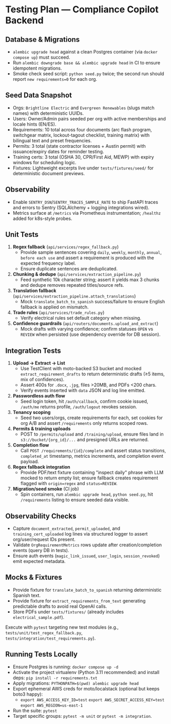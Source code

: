 # Testing Plan — Compliance Copilot Backend

## Database & Migrations
- `alembic upgrade head` against a clean Postgres container (via `docker compose up`) must succeed.
- Run `alembic downgrade base && alembic upgrade head` in CI to ensure idempotent migrations.
- Smoke check seed script: `python seed.py` twice; the second run should report `new requirements=0` for each org.

## Seed Data Snapshot
- Orgs: `Brightline Electric` and `Evergreen Renewables` (slugs match names) with deterministic UUIDs.
- Users: Owner/Admin pairs seeded per org with active memberships and locale hints (EN/ES).
- Requirements: 10 total across four documents (arc flash program, switchgear matrix, lockout-tagout checklist, training matrix) with bilingual text and preset frequencies.
- Permits: 3 total (state contractor licenses + Austin permit) with issuance/expiry dates for reminder testing.
- Training certs: 3 total (OSHA 30, CPR/First Aid, MEWP) with expiry windows for scheduling logic.
- Fixtures: Lightweight excerpts live under `tests/fixtures/seed/` for deterministic document previews.

## Observability
- Enable `SENTRY_DSN`/`SENTRY_TRACES_SAMPLE_RATE` to ship FastAPI traces and errors to Sentry (SQLAlchemy + logging integrations wired).
- Metrics surface at `/metrics` via Prometheus instrumentation; `/healthz` added for k8s-style probes.

## Unit Tests
1. **Regex fallback** (`api/services/regex_fallback.py`)
   - Provide sample sentences covering `daily`, `weekly`, `monthly`, `annual`, `before each use` and assert a requirement is produced with the expected frequency label.
   - Ensure duplicate sentences are deduplicated.
2. **Chunking & dedupe** (`api/services/extraction_pipeline.py`)
   - Feed synthetic 10k character string; assert it yields max 3 chunks and dedupe removes repeated titles/source refs.
3. **Translation fallback** (`api/services/extraction_pipeline.attach_translations`)
   - Mock `translate_batch_to_spanish` success/failure to ensure English fallback is applied on mismatch.
4. **Trade rules** (`api/services/trade_rules.py`)
   - Verify electrical rules set default category when missing.
5. **Confidence guardrails** (`api/routers/documents.upload_and_extract`)
   - Mock drafts with varying confidence; confirm statuses `OPEN` vs `REVIEW` when persisted (use dependency override for DB session).

## Integration Tests
1. **Upload → Extract → List**
   - Use TestClient with moto-backed S3 bucket and mocked `extract_requirement_drafts` to return deterministic drafts (≥5 items, mix of confidences).
   - Assert 400s for `.docx`, `.jpg`, files >20MB, and PDFs <200 chars.
   - Verify events inserted with `data` JSON and log line emitted.
2. **Passwordless auth flow**
   - Seed login token, hit `/auth/callback`, confirm cookie issued, `/auth/me` returns profile, `/auth/logout` revokes session.
3. **Tenancy scoping**
   - Seed two users/orgs, create requirements for each, set cookies for org A/B and assert `/requirements` only returns scoped rows.
4. **Permits & training uploads**
   - POST to `/permits/upload` and `/training/upload`, ensure files land in `s3://bucket/{org_id}/...` and presigned URLs are returned.
5. **Completion flow**
   - Call `POST /requirements/{id}/complete` and assert status transitions, `completed_at` timestamp, metrics increments, and completion event payload.
6. **Regex fallback integration**
   - Provide PDF/text fixture containing "inspect daily" phrase with LLM mocked to return empty list; ensure fallback creates requirement flagged with `origin=regex` and `status=REVIEW`.
7. **Migration/seed smoke** (CI job)
   - Spin containers, run `alembic upgrade head`, `python seed.py`, hit `/requirements` listing to ensure seeded data visible.

## Observability Checks
- Capture `document_extracted`, `permit_uploaded`, and `training_cert_uploaded` log lines via structured logger to assert org/user/request IDs present.
- Validate `OrgRequirementMetrics` rows update after creation/completion events (query DB in tests).
- Ensure auth events (`magic_link_issued`, `user_login`, `session_revoked`) emit expected metadata.

## Mocks & Fixtures
- Provide fixture for `translate_batch_to_spanish` returning deterministic Spanish text.
- Provide fixture for `extract_requirements_from_text` generating predictable drafts to avoid real OpenAI calls.
- Store PDFs under `tests/fixtures/` (already includes `electrical_sample.pdf`).

Execute with `pytest` targeting new test modules (e.g., `tests/unit/test_regex_fallback.py`, `tests/integration/test_requirements.py`).

## Running Tests Locally
- Ensure Postgres is running: `docker compose up -d`
- Activate the project virtualenv (Python 3.11 recommended) and install deps: `pip install -r requirements.txt`
- Apply migrations: `PYTHONPATH=$(pwd) alembic upgrade head`
- Export ephemeral AWS creds for moto/localstack (optional but keeps boto3 happy):
  - `export AWS_ACCESS_KEY_ID=test` `export AWS_SECRET_ACCESS_KEY=test` `export AWS_REGION=us-east-1`
- Run the suite: `pytest`
- Target specific groups: `pytest -m unit` or `pytest -m integration`.
